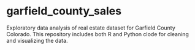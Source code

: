 # garfield_county_sales
Exploratory data analysis of real estate dataset for Garfield County Colorado. This repository includes both R and Python clode for cleaning and visualizing the data.
